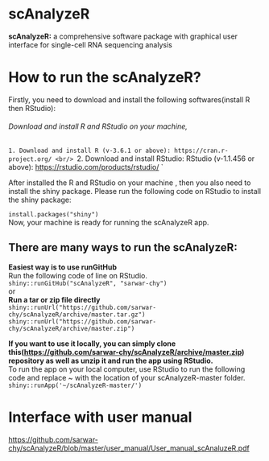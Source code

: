 #                                                              scAnalyzeR
**scAnalyzeR:** a comprehensive software package with graphical user interface for single-cell RNA sequencing analysis

# How to run the scAnalyzeR?
Firstly, you need to download and install the following softwares(install R then RStudio):
###### Download and install R and RStudio on your machine,
`1. Download and install R (v-3.6.1 or above): https://cran.r-project.org/ <br/>
`2. Download and install RStudio: RStudio (v-1.1.456 or above): https://rstudio.com/products/rstudio/ `

After installed the R and RStudio on your machine , then you also need to install the shiny package. 
Please run the following code on RStudio to install the shiny package: <br/>

`install.packages("shiny")` <br/>
Now, your machine is ready for running the scAnalyzeR app.<br/>

## There are many ways to run the scAnalyzeR:<br>
**Easiest way is to use runGitHub**<br/>
Run the following code of line on RStudio.<br/>
`shiny::runGitHub("scAnalyzeR", "sarwar-chy")` <br/>
or <br/>
**Run a tar or zip file directly** <br/>
`shiny::runUrl("https://github.com/sarwar-chy/scAnalyzeR/archive/master.tar.gz")` <br/>
`shiny::runUrl("https://github.com/sarwar-chy/scAnalyzeR/archive/master.zip")` <br/>

**If you want to use it locally, you can simply clone this(https://github.com/sarwar-chy/scAnalyzeR/archive/master.zip) repository as well as unzip it and run the app using RStudio.** <br/>
To run the app on your local computer, use RStudio to run the following code and replace ~ with the location of your scAnalyzeR-master folder.<br/>
`shiny::runApp('~/scAnalyzeR-master/')`
<br/>
# Interface with user manual <br/>
https://github.com/sarwar-chy/scAnalyzeR/blob/master/user_manual/User_manual_scAnaluzeR.pdf





